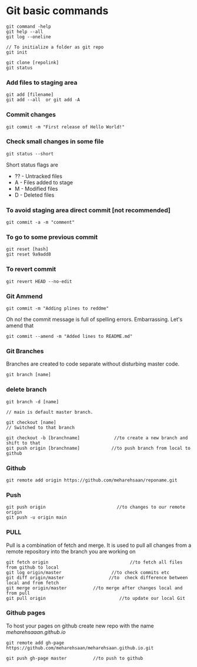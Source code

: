# Git basic commands

```
git command -help
git help --all
git log --oneline

// To initialize a folder as git repo
git init 

git clone [repolink] 
git status
```

### Add files to staging area 

``````
git add [filename]
git add --all  or git add -A
``````

### Commit changes

``````
git commit -m "First release of Hello World!"
``````

### Check small changes in some file

```
git status --short
```

Short status flags are
- ?? - Untracked files
- A - Files added to stage
- M - Modified files
- D - Deleted files


### To avoid staging area direct commit [not recommended]

```
git commit -a -m "comment"
```

### To go to some previous commit

``````
git reset [hash]
git reset 9a9add8
``````

### To revert commit

```
git revert HEAD --no-edit
```

### Git Ammend

``````
git commit -m "Adding plines to reddme"
``````

Oh no! the commit message is full of spelling errors. Embarrassing. Let's amend that

``````
git commit --amend -m "Added lines to README.md"
``````

### Git Branches

Branches are created to code separate without disturbing master code.

``````
git branch [name]
``````

### delete branch

```
git branch -d [name]

// main is default master branch.

git checkout [name]
// Switched to that branch

git checkout -b [branchname]             //to create a new branch and shift to that 
git push origin [branchname]            //to push branch from local to github
```

### Github

```
git remote add origin https://github.com/meharehsaan/reponame.git
```

### Push

```
git push origin                           //to changes to our remote origin
git push -u origin main
```

### PULL
Pull is a combination of fetch and merge. It is used to pull all changes from a remote repository into the branch you are working on

```
git fetch origin                               //to fetch all files from github to local
git log origin/master                   //to check commits etc
git diff origin/master                 //to  check difference between local and from fetch
git merge origin/master          //to merge after changes local and from pull
git pull origin                            //to update our local Git
```



### Github pages 
To host your pages on github create new repo with the name *meharehsaaan.github.io*
```
git remote add gh-page https://github.com/meharehsaan/meharehsaan.github.io.git

git push gh-page master          //to push to github
```
